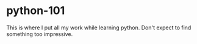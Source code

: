 # python-101
This is where I put all my work while learning python. Don't expect to find something too impressive.
